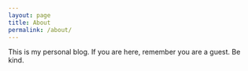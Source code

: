 ```yaml
---
layout: page
title: About
permalink: /about/
---
```


This is my personal blog. If you are here, remember you are a guest. Be kind.
